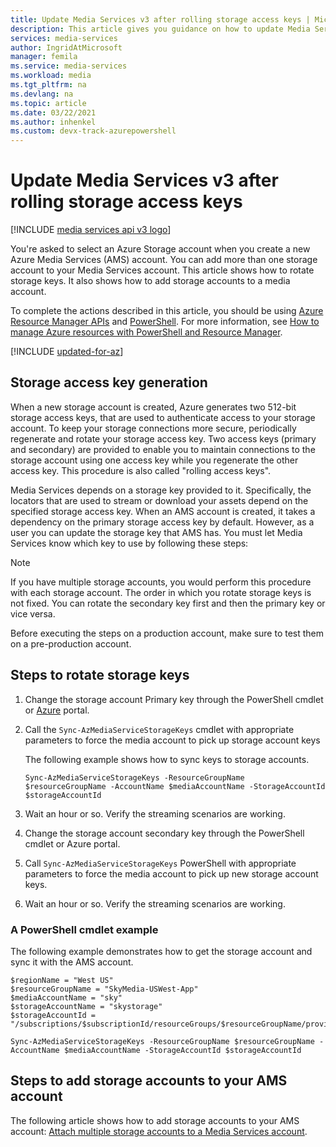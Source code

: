 ```yaml
---
title: Update Media Services v3 after rolling storage access keys | Microsoft Docs
description: This article gives you guidance on how to update Media Services v3 after rolling storage access keys.
services: media-services
author: IngridAtMicrosoft
manager: femila
ms.service: media-services
ms.workload: media
ms.tgt_pltfrm: na
ms.devlang: na
ms.topic: article
ms.date: 03/22/2021
ms.author: inhenkel 
ms.custom: devx-track-azurepowershell
---
```

# Update Media Services v3 after rolling storage access keys

[!INCLUDE [media services api v3 logo](./includes/v3-hr.md)]

You're asked to select an Azure Storage account when you create a new Azure Media Services (AMS) account.  You can add more than one storage account to your Media Services account. This article shows how to rotate storage keys. It also shows how to add storage accounts to a media account.

To complete the actions described in this article, you should be using [Azure Resource Manager APIs](/rest/api/media/operations/azure-media-services-rest-api-reference) and [PowerShell](/powershell/module/az.media).  For more information, see [How to manage Azure resources with PowerShell and Resource Manager](../../azure-resource-manager/management/manage-resource-groups-powershell.md).

[!INCLUDE [updated-for-az](../../../includes/updated-for-az.md)]

## Storage access key generation

When a new storage account is created, Azure generates two 512-bit storage access keys, that are used to authenticate access to your storage account. To keep your storage connections more secure, periodically regenerate and rotate your storage access key. Two access keys (primary and secondary) are provided to enable you to maintain connections to the storage account using one access key while you regenerate the other access key. This procedure is also called "rolling access keys".

Media Services depends on a storage key provided to it. Specifically, the locators that are used to stream or download your assets depend on the specified storage access key. When an AMS account is created, it takes a dependency on the primary storage access key by default. However, as a user you can update the storage key that AMS has. You must let Media Services know which key to use by following these steps:

>[!NOTE]
> If you have multiple storage accounts, you would perform this procedure with each storage account. The order in which you rotate storage keys is not fixed. You can rotate the secondary key first and then the primary key or vice versa.
>
> Before executing the steps on a production account, make sure to test them on a pre-production account.
>

## Steps to rotate storage keys
 
 1. Change the storage account Primary key through the PowerShell cmdlet or [Azure](https://portal.azure.com/) portal.
 2. Call the `Sync-AzMediaServiceStorageKeys` cmdlet with appropriate parameters to force the media account to pick up storage account keys
 
    The following example shows how to sync keys to storage accounts.
  
    `Sync-AzMediaServiceStorageKeys -ResourceGroupName $resourceGroupName -AccountName $mediaAccountName -StorageAccountId $storageAccountId`
  
 3. Wait an hour or so. Verify the streaming scenarios are working.
 4. Change the storage account secondary key through the PowerShell cmdlet or Azure portal.
 5. Call `Sync-AzMediaServiceStorageKeys` PowerShell with appropriate parameters to force the media account to pick up new storage account keys.
 6. Wait an hour or so. Verify the streaming scenarios are working.
 
### A PowerShell cmdlet example

The following example demonstrates how to get the storage account and sync it with the AMS account.

```console
$regionName = "West US"
$resourceGroupName = "SkyMedia-USWest-App"
$mediaAccountName = "sky"
$storageAccountName = "skystorage"
$storageAccountId = "/subscriptions/$subscriptionId/resourceGroups/$resourceGroupName/providers/Microsoft.Storage/storageAccounts/$storageAccountName"

Sync-AzMediaServiceStorageKeys -ResourceGroupName $resourceGroupName -AccountName $mediaAccountName -StorageAccountId $storageAccountId
```

## Steps to add storage accounts to your AMS account

The following article shows how to add storage accounts to your AMS account: [Attach multiple storage accounts to a Media Services account](storage-managing-multiple-storage-accounts-how-to.md).
